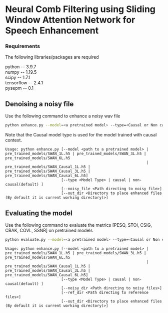 # Neural Comb Filtering using Sliding Window Attention Network for Speech Enhancement

### Requirements
The following libraries/packages are required

python -- 3.9.7 <br />
numpy -- 1.19.5 <br />
scipy -- 1.7.1 <br />
tensorflow -- 2.4.1 <br />
pysepm -- 0.1 <br />

## Denoising a noisy file
Use the following command to enhance a noisy wav file
```bash
python enhance.py --model=<a pretrained model> --type=<Causal or Non causal processing> --noisy_file=<Path to the noisy file> --out_dir=<Path to the directory to save enhanced file>
```
Note that the Causal model type is used for the model trained with causal context.
```
Usage: python enhance.py [--model <path to a pretrained model> | pre_trained_models/SWAN_1L.h5 | pre_trained_models/SWAN_3L.h5 | pre_trained_models/SWAN_6L.h5
                                                               | pre_trained_models/SWAN_Causal_1L.h5 |  pre_trained_models/SWAN_Causal_3L.h5 | pre_trained_models/SWAN_Causal_6L.h5]
                         [--type <Model Type> | causal | non-causal(default) ]
                         [--noisy_file <Path directing to noisy file>]
                         [--out_dir <Directory to place enhanced files (By default it is current working directory)>]
```

## Evaluating the model
Use the following command to evaluate the metrics [PESQ, STOI, CSIG, CBAK, COVL, SSNR] on pretrained models
```bash
python evaluate.py --model=<a pretrained model> --type=<Causal or Non causal processing> --noisy_dir=<Path to the noisy files> --ref_dir=<Path to the reference files> --out_dir=<Path to the directory to save enhanced files>
```
```
Usage: python enhance.py [--model <path to a pretrained model> | pre_trained_models/SWAN_1L.h5 | pre_trained_models/SWAN_3L.h5 | pre_trained_models/SWAN_6L.h5
                                                               | pre_trained_models/SWAN_Causal_1L.h5 |  pre_trained_models/SWAN_Causal_3L.h5 | pre_trained_models/SWAN_Causal_6L.h5]
                         [--type <Model Type> | causal | non-causal(default) ]
                         [--noisy_dir <Path directing to noisy files>]
                         [--ref_dir <Path directing to reference files>]
                         [--out_dir <Directory to place enhanced files (By default it is current working directory)>]
```

